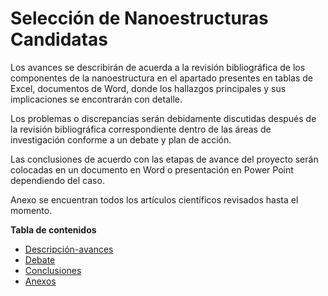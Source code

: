 # Selección de Nanoestructuras Candidatas
Los avances se describirán de acuerda a la revisión bibliográfica de los componentes de la nanoestructura en el apartado presentes en tablas de Excel, documentos de Word, donde los hallazgos principales y sus implicaciones se encontrarán con detalle.

Los problemas o discrepancias serán debidamente discutidas después de la revisión bibliográfica correspondiente dentro de las áreas de investigación conforme a un debate y plan de acción. 

Las conclusiones de acuerdo con las etapas de avance del proyecto serán colocadas en un documento en Word o presentación en Power Point dependiendo del caso.

Anexo se encuentran todos los artículos científicos revisados hasta el momento.

**Tabla de contenidos** 

- [Descripción-avances](#descripción-avances)
- [Debate](#debate)
- [Conclusiones](#conclusiones)
- [Anexos](#anexos)
